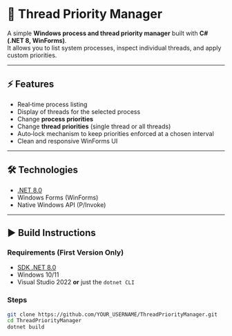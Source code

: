 # 🧵 Thread Priority Manager

A simple **Windows process and thread priority manager** built with **C# (.NET 8, WinForms)**.  
It allows you to list system processes, inspect individual threads, and apply custom priorities.

---

## ⚡ Features
- Real‑time process listing
- Display of threads for the selected process
- Change **process priorities**
- Change **thread priorities** (single thread or all threads)
- Auto‑lock mechanism to keep priorities enforced at a chosen interval
- Clean and responsive WinForms UI

---

## 🛠️ Technologies
- [.NET 8.0](https://dotnet.microsoft.com/)  
- Windows Forms (WinForms)  
- Native Windows API (P/Invoke)

---

## ▶️ Build Instructions
### Requirements (First Version Only)
- [SDK .NET 8.0](https://dotnet.microsoft.com/en-us/download/dotnet/8.0)  
- Windows 10/11  
- Visual Studio 2022 **or** just the `dotnet CLI`

### Steps
```bash
git clone https://github.com/YOUR_USERNAME/ThreadPriorityManager.git
cd ThreadPriorityManager
dotnet build
